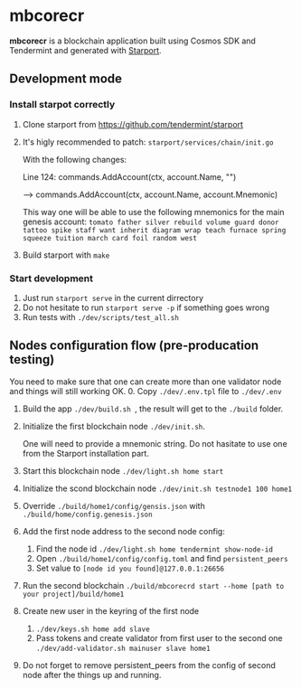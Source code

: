 # mbcorecr

**mbcorecr** is a blockchain application built using Cosmos SDK and Tendermint and generated with [Starport](https://github.com/tendermint/starport).

## Development mode
### Install starpot correctly
1. Clone starport from https://github.com/tendermint/starport
2. It's higly recommended to patch: `starport/services/chain/init.go`
   
   With the following changes:
   
   Line 124: commands.AddAccount(ctx, account.Name, "")

   --> commands.AddAccount(ctx, account.Name, account.Mnemonic)

   This way one will be able to use the following mnemonics for the main genesis account: `tomato father silver rebuild volume guard donor tattoo spike staff want inherit diagram wrap teach furnace spring squeeze tuition march card foil random west`
3. Build starport with `make`
### Start development
1. Just run `starport serve` in the current dirrectory
2. Do not hesitate to run `starport serve -p` if something goes wrong
3. Run tests with `./dev/scripts/test_all.sh`

## Nodes configuration flow (pre-producation testing)
You need to make sure that one can create more than one validator node and things will still working OK.
0. Copy `./dev/.env.tpl` file to `./dev/.env` 
1. Build the app `./dev/build.sh `, the result will get to the `./build` folder.
2. Initialize the first blockchain node `./dev/init.sh`.

    One will need to provide a mnemonic string. Do not hasitate to use one from the Starport installation part.
3. Start this blockchain node `./dev/light.sh home start`
4. Initialize the scond blockchain node `./dev/init.sh testnode1 100 home1`
5. Override `./build/home1/config/gensis.json` with `./build/home/config.genesis.json` 
6. Add the first node address to the second node config:
   1. Find the node id `./dev/light.sh home tendermint show-node-id`
   2. Open `./build/home1/config/config.toml` and find `persistent_peers`
   3. Set value to `[node id you found]@127.0.0.1:26656`
7. Run the second blockchain `./build/mbcorecrd start --home [path to your project]/build/home1`
8. Create new user in the keyring of the first node
   1. `./dev/keys.sh home add slave`
   2. Pass tokens and create validator from first user to the second one `./dev/add-validator.sh mainuser slave home1`
9. Do not forget to remove persistent_peers from the config of second node after the things up and running.